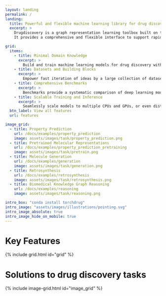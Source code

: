 ```yaml
---
layout: landing
permalink: /
landing:
  title: Powerful and flexible machine learning library for drug discovery
  excerpt: > 
    Drugdiscovery is a graph representation learning toolbox built on top of PyTorch.
    It provides a comprehensive and flexible interface to support rapid protoyping of deep learning models for graph structured data.

grid:
  items:
    - title: Minimal Domain Knowledge
      excerpt: >
        Build and train machine learning models for drug discovery with minimal domain knowledge.
    - title: Datasets and Building Blocks
      excerpt: >
        Empower fast iteration of ideas by a large collection of datasets and building blocks.
    - title: Comprehensive Benchmarks
      excerpt: >
        Benchmarks provide a systematic comparison of deep learning models for drug discovery.
    - title: Scalable Training and Inference
      excerpt: >
        Seamlessly scale models to multiple CPUs and GPUs, or even distributed settings.
  btn_label: View all features
  url: features

image_grid:
  - title: Property Prediction
    url: /docs/examples/property_prediction
    image: assets/images/task/property_prediction.png
  - title: Pretrained Molecular Representations
    url: /docs/examples/property_prediction_pretraining
    image: assets/images/task/pretrain.png
  - title: Molecule Generation
    url: /docs/examples/generation
    image: assets/images/task/generation.png
  - title: Retrosynthesis
    url: /docs/examples/retrosynthesis
    image: assets/images/task/retrosynthesis.png
  - title: Biomedical Knowledge Graph Reasoning
    url: /docs/examples/reasoning
    image: assets/images/task/reasoning.png

intro_box: "conda install torchdrug"
intro_image: "assets/images/illustrations/pointing.svg"
intro_image_absolute: true
intro_image_hide_on_mobile: true
---
```


# Key Features

{% include grid.html id="grid" %}

# Solutions to drug discovery tasks

{% include image-grid.html id="image_grid" %}
